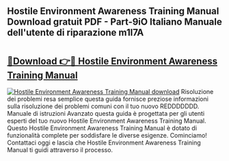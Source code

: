 ## Hostile Environment Awareness Training Manual Download gratuit PDF - Part-9iO Italiano Manuale dell'utente di riparazione m1l7A

# <h2><a href="http://df9e7r.blite.top/?on=Hostile+Environment+Awareness+Training+Manual">🔗Download 👉🔴 Hostile Environment Awareness Training Manual</a></h2>

[![Hostile Environment Awareness Training Manual download](https://i.imgur.com/lujVjoI.png)](http://df9e7r.blite.top/?on=Hostile+Environment+Awareness+Training+Manual)
Risoluzione dei problemi resa semplice questa guida fornisce preziose informazioni sulla risoluzione dei problemi comuni con il tuo nuovo REDDDDDDD. Manuale di istruzioni Avanzato questa guida è progettata per gli utenti esperti del tuo nuovo Hostile Environment Awareness Training Manual. Questo Hostile Environment Awareness Training Manual è dotato di funzionalità complete per soddisfare le diverse esigenze. Cominciamo! Contattaci oggi e lascia che Hostile Environment Awareness Training Manual ti guidi attraverso il processo.

